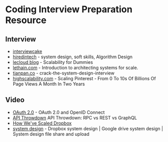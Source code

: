 # Coding Interview Preparation Resource

## Interview 
- [interviewcake](https://www.interviewcake.com/)
- [hiredintech](https://www.hiredintech.com/courses) - system design, soft skills, Algorithm Design
- [lecloud blog](https://www.lecloud.net/tagged/scalability/chrono?fbclid=IwAR0o1vbF9rttIfLIQxw3ZrnLRKbG-16IuPB7MvlJaFJv0wDJrI6lJO9Up5s) - Scalability for Dummies
- [lethain.com](https://lethain.com/introduction-to-architecting-systems-for-scale/?fbclid=IwAR2ghNqlAniY6PyJ_y2ybjz6gSZ1TJjFdhVhKcjrGVfedaIAKie8XOg9sTo#platform_layer) - Introduction to architecting systems for scale.
- [tianpan.co](https://tianpan.co/notes/2016-02-13-crack-the-system-design-interview?fbclid=IwAR3mxoctdV4F-U2BI1jrKD5hw7lv-GgiE68ltJWqlVQaZ5Jpg6CSpe3jo6I) - crack-the-system-design-interview
- [highscalability.com](http://highscalability.com/blog/2013/4/15/scaling-pinterest-from-0-to-10s-of-billions-of-page-views-a.html?fbclid=IwAR1BGNg1ZTOHusxc5nMByAKiEq7f0iyUF4W6ZdIxXkV-E4S-2SM9suqU_pc) - Scaling Pinterest - From 0 To 10s Of Billions Of Page Views A Month In Two Years

## Video
- [OAuth 2.0](https://www.youtube.com/watch?v=996OiexHze0) - OAuth 2.0 and OpenID Connect
- [API Throwdown](https://www.youtube.com/watch?v=IvsANO0qZEg&t=237s) API Throwdown: RPC vs REST vs GraphQL
- [How We've Scaled Dropbox](https://www.youtube.com/watch?v=PE4gwstWhmc&list=PLAWUTcG0XGSY_l16FeeAkGA-SAgwpfRij&index=10&fbclid=IwAR3ReRMbkS09UVLJDt1VMsbgTtd3N3NSQe4RlgHpnGlNaOvpbCrTTAXDNI4) 
- [system design](https://www.youtube.com/watch?v=U0xTu6E2CT8&list=PLAWUTcG0XGSY_l16FeeAkGA-SAgwpfRij&index=11&fbclid=IwAR1u7tKax0sBU0w-aHZT-rcs1gYwy6ga7Qc2Jmk284Vx6jzxFZR5p_27C3A) - Dropbox system design | Google drive system design | System design file share and upload 